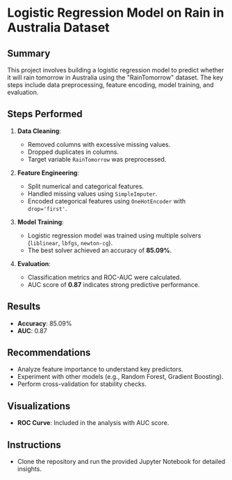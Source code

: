 
# Logistic Regression Model on Rain in Australia Dataset

## Summary
This project involves building a logistic regression model to predict whether it will rain tomorrow in Australia using the "RainTomorrow" dataset. The key steps include data preprocessing, feature encoding, model training, and evaluation.

## Steps Performed
1. **Data Cleaning**:
   - Removed columns with excessive missing values.
   - Dropped duplicates in columns.
   - Target variable `RainTomorrow` was preprocessed.

2. **Feature Engineering**:
   - Split numerical and categorical features.
   - Handled missing values using `SimpleImputer`.
   - Encoded categorical features using `OneHotEncoder` with `drop='first'`.

3. **Model Training**:
   - Logistic regression model was trained using multiple solvers (`liblinear`, `lbfgs`, `newton-cg`).
   - The best solver achieved an accuracy of **85.09%**.

4. **Evaluation**:
   - Classification metrics and ROC-AUC were calculated.
   - AUC score of **0.87** indicates strong predictive performance.

## Results
- **Accuracy**: 85.09%
- **AUC**: 0.87

## Recommendations
- Analyze feature importance to understand key predictors.
- Experiment with other models (e.g., Random Forest, Gradient Boosting).
- Perform cross-validation for stability checks.

## Visualizations
- **ROC Curve**: Included in the analysis with AUC score.

## Instructions
- Clone the repository and run the provided Jupyter Notebook for detailed insights.
